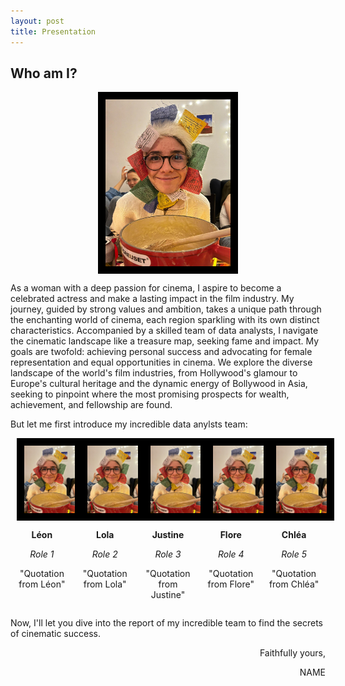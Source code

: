 ```yaml
---
layout: post
title: Presentation
---
```



<div class="message">
  <h2>Who am I?</h2>

  <img src="../images/flore.jpg" alt="Large example image" width="200" style="display: block; margin: 0 auto; border: 12px solid black;">
  
  As a woman with a deep passion for cinema, I aspire to become a celebrated actress and make a lasting impact in the film industry. My journey, guided by strong values and ambition, takes a unique path through the enchanting world of cinema, each region sparkling with its own distinct characteristics. 
  Accompanied by a skilled team of data analysts, I navigate the cinematic landscape like a treasure map, seeking fame and impact. My goals are twofold: achieving personal success and advocating for female representation and equal opportunities in cinema. We explore the diverse landscape of the world's film industries, from Hollywood's glamour to Europe's cultural heritage and the dynamic energy of Bollywood in Asia, seeking to pinpoint where the most promising prospects for wealth, achievement, and fellowship are found.

  But let me first introduce my incredible data anylsts team:

<div style="display: flex; justify-content: center;">
  <div style="text-align: center; margin: 0 10px; flex: 1;">
    <img src="../images/flore.jpg" alt="Image 1" style="display: block; margin: 0 auto; border: 12px solid black; width: 100%;">
    <p style="font-weight: bold;">Léon</p>
    <p style="font-style: italic;">Role 1</p>
    <p>"Quotation from Léon"</p>
  </div>
  <div style="text-align: center; margin: 0 10px; flex: 1;">
    <img src="../images/flore.jpg" alt="Image 2" style="display: block; margin: 0 auto; border: 12px solid black; width: 100%;">
    <p style="font-weight: bold;">Lola</p>
    <p style="font-style: italic;">Role 2</p>
    <p>"Quotation from Lola"</p>
  </div>
  <div style="text-align: center; margin: 0 10px; flex: 1;">
    <img src="../images/flore.jpg" alt="Image 3" style="display: block; margin: 0 auto; border: 12px solid black; width: 100%;">
    <p style="font-weight: bold;">Justine</p>
    <p style="font-style: italic;">Role 3</p>
    <p>"Quotation from Justine"</p>
  </div>
  <div style="text-align: center; margin: 0 10px; flex: 1;">
    <img src="../images/flore.jpg" alt="Image 4" style="display: block; margin: 0 auto; border: 12px solid black; width: 100%;">
    <p style="font-weight: bold;">Flore</p>
    <p style="font-style: italic;">Role 4</p>
    <p>"Quotation from Flore"</p>
  </div>
  <div style="text-align: center; margin: 0 10px; flex: 1;">
    <img src="../images/flore.jpg" alt="Image 5" style="display: block; margin: 0 auto; border: 12px solid black; width: 100%;">
    <p style="font-weight: bold;">Chléa</p>
    <p style="font-style: italic;">Role 5</p>
    <p>"Quotation from Chléa"</p>
  </div>
</div>

Now, I'll let you dive into the report of my incredible team to find the secrets of cinematic success.

<div style="text-align: right;">
  Faithfully yours,

  NAME
</div>
  
</div>

